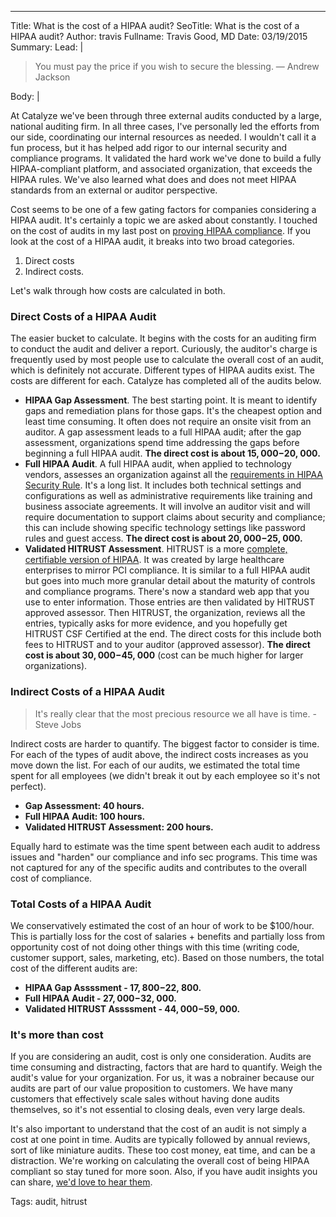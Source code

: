---
Title: What is the cost of a HIPAA audit?
SeoTitle: What is the cost of a HIPAA audit?
Author: travis
Fullname: Travis Good, MD
Date: 03/19/2015
Summary: 
Lead: |
> You must pay the price if you wish to secure the blessing. — Andrew Jackson

Body: |

At Catalyze we've been through three external audits conducted by a large, national auditing firm. In all three cases, I've personally led the efforts from our side, coordinating our internal resources as needed. I wouldn't call it a fun process, but it has helped add rigor to our internal security and compliance programs. It validated the hard work we've done to build a fully HIPAA-compliant platform, and associated organization, that exceeds the HIPAA rules. We've also learned what does and does not meet HIPAA standards from an external or auditor perspective.

Cost seems to be one of a few gating factors for companies considering a HIPAA audit. It's certainly a topic we are asked about constantly. I touched on the cost of audits in my last post on [proving HIPAA compliance](https://catalyze.io/learn/proving-hipaa-compliance). If you look at the cost of a HIPAA audit, it breaks into two broad categories.

1. Direct costs
2. Indirect costs.

Let's walk through how costs are calculated in both.

### Direct Costs of a HIPAA Audit

The easier bucket to calculate. It begins with the costs for an auditing firm to conduct the audit and deliver a report. Curiously, the auditor's charge is frequently used by most people use to calculate the overall cost of an audit, which is definitely not accurate. Different types of HIPAA audits exist. The costs are different for each. Catalyze has completed all of the audits below.

* **HIPAA Gap Assessment**. The best starting point. It is meant to identify gaps and remediation plans for those gaps. It's the cheapest option and least time consuming. It often does not require an onsite visit from an auditor. A gap assessment leads to a full HIPAA audit; after the gap assessment, organizations spend time addressing the gaps before beginning a full HIPAA audit. **The direct cost is about $15, 000-$20, 000.**
* **Full HIPAA Audit**. A full HIPAA audit, when applied to technology vendors, assesses an organization against all the [requirements in HIPAA Security Rule](https://hipaa.catalyze.io). It's a long list. It includes both technical settings and configurations as well as administrative requirements like training and business associate agreements. It will involve an auditor visit and will require documentation to support claims about security and compliance; this can include showing specific technology settings like password rules and guest access. **The direct cost is about $20, 000-$25, 000.**
* **Validated HITRUST Assessment**. HITRUST is a more [complete, certifiable version of HIPAA](https://catalyze.io/blog/down-the-road-to-hitrust). It was created by large healthcare enterprises to mirror PCI compliance. It is similar to a full HIPAA audit but goes into much more granular detail about the maturity of controls and compliance programs. There's now a standard web app that you use to enter information. Those entries are then validated by HITRUST approved assessor. Then HITRUST, the organization, reviews all the entries, typically asks for more evidence, and you hopefully get HITRUST CSF Certified at the end. The direct costs for this include both fees to HITRUST and to your auditor (approved assessor). **The direct cost is about $30, 000-$45, 000** (cost can be much higher for larger organizations).

### Indirect Costs of a HIPAA Audit

> It's really clear that the most precious resource we all have is time. - Steve Jobs

Indirect costs are harder to quantify. The biggest factor to consider is time. For each of the types of audit above, the indirect costs increases as you move down the list. For each of our audits, we estimated the total time spent for all employees (we didn't break it out by each employee so it's not perfect).

* **Gap Assessment: 40 hours.**
* **Full HIPAA Audit: 100 hours.**
* **Validated HITRUST Assessment: 200 hours.**

Equally hard to estimate was the time spent between each audit to address issues and "harden" our compliance and info sec programs. This time was not captured for any of the specific audits and contributes to the overall cost of compliance.

### Total Costs of a HIPAA Audit

We conservatively estimated the cost of an hour of work to be $100/hour. This is partially loss for the cost of salaries + benefits and partially loss from opportunity cost of not doing other things with this time (writing code, customer support, sales, marketing, etc). Based on those numbers, the total cost of the different audits are:

* **HIPAA Gap Assssment - $17, 800-$22, 800.** 
* **Full HIPAA Audit - $27, 000-$32, 000.**
* **Validated HITRUST Assssment - $44, 000-$59, 000.** 

### It's more than cost

If you are considering an audit, cost is only one consideration. Audits are time consuming and distracting, factors that are hard to quantify. Weigh the audit's value for your organization. For us, it was a nobrainer because our audits are part of our value proposition to customers. We have many customers that effectively scale sales without having done audits themselves, so it's not essential to closing deals, even very large deals.

It's also important to understand that the cost of an audit is not simply a cost at one point in time. Audits are typically followed by annual reviews, sort of like miniature audits. These too cost money, eat time, and can be a distraction. We're working on calculating the overall cost of being HIPAA compliant so stay tuned for more soon. Also, if you have audit insights you can share, [we'd love to hear them](mailto:hello@catalyze.io).

Tags: audit, hitrust